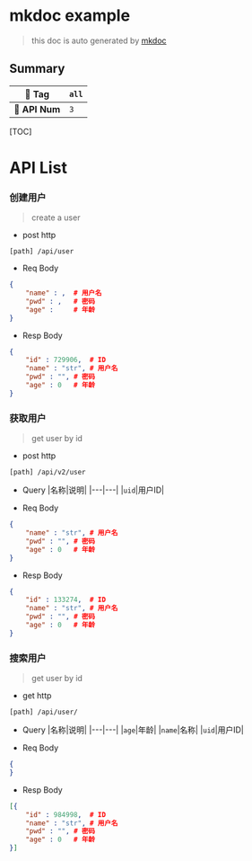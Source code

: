 
# mkdoc example

> this doc is auto generated by [mkdoc](https://github.com/TheWinds/docspace) 

##  Summary

| 📖 **Tag**     | `all` |
| ------------- | ------ |
| 🔮 **API Num** | `3`   |

[TOC]

# API List

### 创建用户
> create a user

- post http
```
[path] /api/user
```
- Req Body
```json
{
    "name" : ,	# 用户名
    "pwd" : ,	# 密码
    "age" : 	# 年龄
}
```
- Resp Body
```json
{
    "id" : 729906,	# ID
    "name" : "str",	# 用户名
    "pwd" : "",	# 密码
    "age" : 0	# 年龄
}
```

### 获取用户
> get user by id

- post http
```
[path] /api/v2/user
```
- Query
|名称|说明|
|---|---|
|`uid`|用户ID|

- Req Body
```json
{
    "name" : "str",	# 用户名
    "pwd" : "",	# 密码
    "age" : 0	# 年龄
}
```
- Resp Body
```json
{
    "id" : 133274,	# ID
    "name" : "str",	# 用户名
    "pwd" : "",	# 密码
    "age" : 0	# 年龄
}
```

### 搜索用户
> get user by id

- get http
```
[path] /api/user/
```
- Query
|名称|说明|
|---|---|
|`age`|年龄|
|`name`|名称|
|`uid`|用户ID|

- Req Body
```json
{
}
```
- Resp Body
```json
[{
    "id" : 984998,	# ID
    "name" : "str",	# 用户名
    "pwd" : "",	# 密码
    "age" : 0	# 年龄
}]
```

